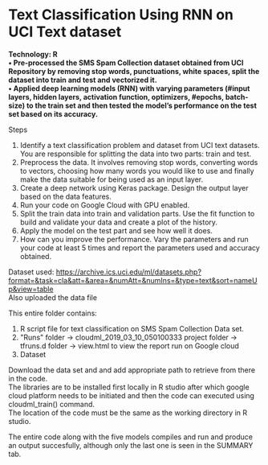 # Text Classification Using RNN on UCI Text dataset

**Technology: R <br>
• Pre-processed the SMS Spam Collection dataset obtained from UCI Repository by removing stop words, punctuations, white spaces, split the dataset into train and test and vectorized it. <br>
• Applied deep learning models (RNN) with varying parameters (#input layers, hidden layers, activation function, optimizers, #epochs, batch-size)  to the train set and then tested the model’s performance on the test set based on its accuracy. <br>**

Steps<br>

1. Identify a text classification problem and dataset from UCI text datasets. You are responsible for splitting the data into two parts: train and test.<br>
2. Preprocess the data. It involves removing stop words, converting words to vectors, choosing how many words you would like to use and finally make the data suitable for being used as an input layer.<br>
3. Create a deep network using Keras package. Design the output layer based on the data features.<br>
4. Run your code on Google Cloud with GPU enabled. <br>
5. Split the train data into train and validation parts. Use the fit function to build and validate your data and create a plot of the history.<br>
6. Apply the model on the test part and see how well it does. <br>
7. How can you improve the performance. Vary the parameters and run your code at least 5 times and report the parameters used and accuracy obtained.<br>


Dataset used:
https://archive.ics.uci.edu/ml/datasets.php?format=&task=cla&att=&area=&numAtt=&numIns=&type=text&sort=nameUp&view=table <br>
Also uploaded the data file

This entire folder contains:

1. R script file for text classification on SMS Spam Collection Data set. <br>
2. "Runs" folder -> cloudml_2019_03_10_050100333 project folder -> tfruns.d folder -> view.html to view the report run on Google cloud <br>
3. Dataset <br>

Download the data set and and add appropriate path to retrieve from there in the code.<br>
The libraries are to be installed first locally in R studio after which google cloud platform needs to be initiated and then the code can executed using cloudml_train() command.<br>
The location of the code must be the same as the working directory in R studio.<br>

The entire code along with the five models compiles and run and produce an output succesfully, although only the last one is seen in the SUMMARY tab.<br>
